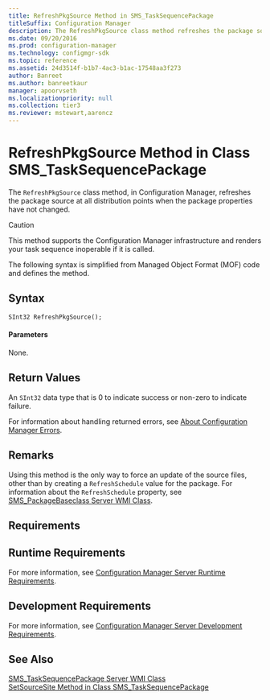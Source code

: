 ```yaml
---
title: RefreshPkgSource Method in SMS_TaskSequencePackage
titleSuffix: Configuration Manager
description: The RefreshPkgSource class method refreshes the package source at all distribution points when the package properties have not changed.
ms.date: 09/20/2016
ms.prod: configuration-manager
ms.technology: configmgr-sdk
ms.topic: reference
ms.assetid: 24d3514f-b1b7-4ac3-b1ac-17548aa3f273
author: Banreet
ms.author: banreetkaur
manager: apoorvseth
ms.localizationpriority: null
ms.collection: tier3
ms.reviewer: mstewart,aaroncz 
---
```

# RefreshPkgSource Method in Class SMS_TaskSequencePackage
The `RefreshPkgSource` class method, in Configuration Manager, refreshes the package source at all distribution points when the package properties have not changed.  

> [!CAUTION]
>  This method supports the Configuration Manager infrastructure and renders your task sequence inoperable if it is called.  

 The following syntax is simplified from Managed Object Format (MOF) code and defines the method.  

## Syntax  

```  
SInt32 RefreshPkgSource();  
```  

#### Parameters  
 None.  

## Return Values  
 An `SInt32` data type that is 0 to indicate success or non-zero to indicate failure.  

 For information about handling returned errors, see [About Configuration Manager Errors](../../../develop/core/understand/about-configuration-manager-errors.md).  

## Remarks  
 Using this method is the only way to force an update of the source files, other than by creating a `RefreshSchedule` value for the package. For information about the `RefreshSchedule` property, see [SMS_PackageBaseclass Server WMI Class](../../../develop/reference/core/servers/configure/sms_packagebaseclass-server-wmi-class.md).  

## Requirements  

## Runtime Requirements  
 For more information, see [Configuration Manager Server Runtime Requirements](../../../develop/core/reqs/server-runtime-requirements.md).  

## Development Requirements  
 For more information, see [Configuration Manager Server Development Requirements](../../../develop/core/reqs/server-development-requirements.md).  

## See Also  
 [SMS_TaskSequencePackage Server WMI Class](../../../develop/reference/osd/sms_tasksequencepackage-server-wmi-class.md)   
 [SetSourceSite Method in Class SMS_TaskSequencePackage](../../../develop/reference/osd/setsourcesite-method-in-class-sms_tasksequencepackage.md)
